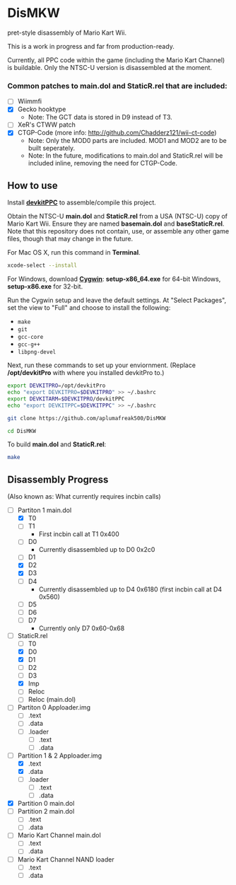 # DisMKW
pret-style disassembly of Mario Kart Wii.

This is a work in progress and far from production-ready.

Currently, all PPC code within the game (including the Mario Kart Channel) is buildable. Only the NTSC-U version is disassembled at the moment.

### Common patches to main.dol and StaticR.rel that are included:

- [ ] Wiimmfi
- [x] Gecko hooktype
	* Note: The GCT data is stored in D9 instead of T3.
- [ ] XeR's CTWW patch
- [x] CTGP-Code (more info: http://github.com/Chadderz121/wii-ct-code)
	* Note: Only the MOD0 parts are included. MOD1 and MOD2 are to be built seperately.
	* Note: In the future, modifications to main.dol and StaticR.rel will be included inline, removing the need for CTGP-Code.

## How to use

Install [**devkitPPC**](http://devkitpro.org/wiki/Getting_Started/devkitPPC) to assemble/compile this project.

Obtain the NTSC-U **main.dol** and **StaticR.rel** from a USA (NTSC-U) copy of Mario Kart Wii. Ensure they are named **basemain.dol** and **baseStaticR.rel**. Note that this repository does not contain, use, or assemble any other game files, though that may change in the future.

For Mac OS X, run this command in **Terminal**.

```sh
xcode-select --install
```

For Windows, download [**Cygwin**](http://cygwin.com/install.html): **setup-x86_64.exe** for 64-bit Windows, **setup-x86.exe** for 32-bit.

Run the Cygwin setup and leave the default settings. At "Select Packages", set the view to "Full" and choose to install the following:

- `make`
- `git`
- `gcc-core`
- `gcc-g++`
- `libpng-devel`

Next, run these commands to set up your enviornment. (Replace **/opt/devkitPro** with where you installed devkitPro to.)

```sh
export DEVKITPRO=/opt/devkitPro
echo "export DEVKITPRO=$DEVKITPRO" >> ~/.bashrc
export DEVKITARM=$DEVKITPRO/devkitPPC
echo "export DEVKITPPC=$DEVKITPPC" >> ~/.bashrc

git clone https://github.com/aplumafreak500/DisMKW

cd DisMKW
```

To build **main.dol** and **StaticR.rel**:
```sh
make
```

## Disassembly Progress

(Also known as: What currently requires incbin calls)

- [ ] Partiton 1 main.dol
	- [x] T0
	- [ ] T1
		* First incbin call at T1 0x400
	- [ ] D0
		* Currently disassembled up to D0 0x2c0
	- [ ] D1
	- [x] D2
	- [x] D3
	- [ ] D4
		* Currently disassembled up to D4 0x6180 (first incbin call at D4 0x560)
	- [ ] D5
	- [ ] D6
	- [ ] D7
		* Currently only D7 0x60-0x68
- [ ] StaticR.rel
	- [ ] T0
	- [x] D0
	- [x] D1
	- [ ] D2
	- [ ] D3
	- [x] Imp
	- [ ] Reloc
	- [ ] Reloc (main.dol)
- [ ] Partiton 0 Apploader.img
	 - [ ] .text
	 - [ ] .data
	 - [ ] .loader
		 - [ ] .text
		 - [ ] .data
- [ ] Partition 1 & 2 Apploader.img
	 - [x] .text
	 - [x] .data
	 - [ ] .loader
		 - [ ] .text
		 - [ ] .data
- [x] Partition 0 main.dol
- [ ] Partition 2 main.dol
	 - [ ] .text
	 - [ ] .data
- [ ] Mario Kart Channel main.dol
	 - [ ] .text
	 - [ ] .data
- [ ] Mario Kart Channel NAND loader
	 - [ ] .text
	 - [ ] .data

